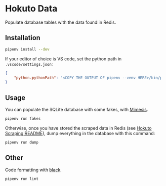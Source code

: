 # Hokuto Data

Populate database tables with the data found in Redis.

## Installation

```sh
pipenv install --dev
```

If your editor of choice is VS code, set the python path in `.vscode/settings.json`:

```json
{
    "python.pythonPath": "<COPY THE OUTPUT OF pipenv --venv HERE>/bin/python"
}
```

## Usage

You can populate the SQLite database with some fakes, with [Mimesis](https://github.com/lk-geimfari/mimesis).

```sh
pipenv run fakes
```

Otherwise, once you have stored the scraped data in Redis (see [Hokuto Scraping README](https://github.com/jackdbd/hokuto-no-ken-api/tree/master/hokuto_scraping)), dump everything in the database with this command:

```sh
pipenv run dump
```

## Other

Code formatting with [black](https://github.com/ambv/black).

```sh
pipenv run lint
```
